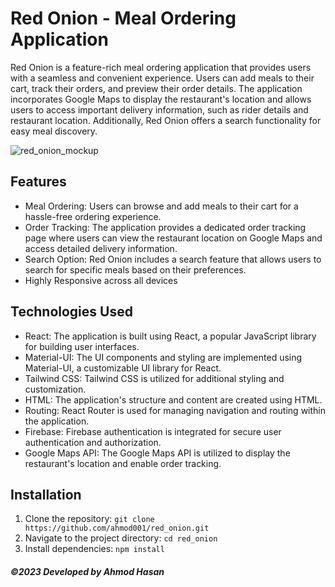 # Red Onion - Meal Ordering Application

Red Onion is a feature-rich meal ordering application that provides users with a seamless and convenient experience. Users can add meals to their cart, track their orders, and preview their order details. The application incorporates Google Maps to display the restaurant's location and allows users to access important delivery information, such as rider details and restaurant location. Additionally, Red Onion offers a search functionality for easy meal discovery.

 ![red_onion_mockup](https://github.com/ahmod001/grocery/assets/121039395/788868d6-b60b-493e-93f3-7dd70e1c559b)

## Features

- Meal Ordering: Users can browse and add meals to their cart for a hassle-free ordering experience.
- Order Tracking: The application provides a dedicated order tracking page where users can view the restaurant location on Google Maps and access detailed delivery information.
- Search Option: Red Onion includes a search feature that allows users to search for specific meals based on their preferences.
- Highly Responsive across all devices


## Technologies Used

- React: The application is built using React, a popular JavaScript library for building user interfaces.
- Material-UI: The UI components and styling are implemented using Material-UI, a customizable UI library for React.
- Tailwind CSS: Tailwind CSS is utilized for additional styling and customization.
- HTML: The application's structure and content are created using HTML.
- Routing: React Router is used for managing navigation and routing within the application.
- Firebase: Firebase authentication is integrated for secure user authentication and authorization.
- Google Maps API: The Google Maps API is utilized to display the restaurant's location and enable order tracking.

## Installation

1. Clone the repository: `git clone https://github.com/ahmod001/red_onion.git`
2. Navigate to the project directory: `cd red_onion`
3. Install dependencies: `npm install`

##### ©2023 Developed by Ahmod Hasan

